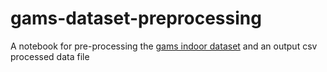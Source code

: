 # gams-dataset-preprocessing

A notebook for pre-processing the [gams indoor dataset](https://raw.githubusercontent.com/twairball/gams-dataset/master/gams_indoor.csv) and an output csv processed data file
